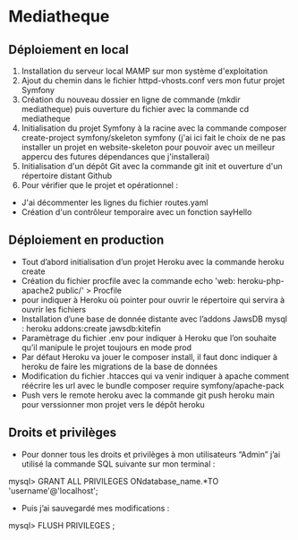 # Mediatheque

## Déploiement en local

1. Installation du serveur local MAMP sur mon système d'exploitation
2. Ajout du chemin dans le fichier httpd-vhosts.conf vers mon futur projet Symfony
3. Création du nouveau dossier en ligne de commande (mkdir mediatheque) puis ouverture du fichier avec la commande cd mediatheque
4. Initialisation du projet Symfony à la racine avec la commande composer create-project symfony/skeleton symfony (j'ai ici fait le choix de ne pas installer un projet en website-skeleton pour pouvoir avec un meilleur appercu des futures dépendances que j'installerai)
5. Initialisation d'un dépôt Git avec la commande git init et ouverture d'un répertoire distant Github
6. Pour vérifier que le projet et opérationnel :
 - J'ai décommenter les lignes du fichier routes.yaml
 - Création d'un contrôleur temporaire avec un fonction sayHello 



## Déploiement en production

- Tout d’abord initialisation d’un projet Heroku avec la commande heroku create
- Création du fichier procfile avec la commande echo 'web: heroku-php-apache2 public/' > Procfile
- pour indiquer à Heroku où pointer pour ouvrir le répertoire qui servira à ouvrir les fichiers
- Installation d’une base de donnée distante avec l’addons JawsDB mysql : heroku addons:create jawsdb:kitefin
- Paramètrage du fichier .env pour indiquer à Heroku que l’on souhaite qu’il manipule le projet toujours en mode prod
- Par défaut Heroku va jouer le composer install, il faut donc indiquer à heroku de faire les migrations de la base de données
- Modification du fichier .htacces qui va venir indiquer à apache comment réécrire les url avec le bundle composer require symfony/apache-pack
- Push vers le remote heroku avec la commande git push heroku main pour verssionner mon projet vers le dépôt heroku


## Droits et privilèges  

- Pour donner tous les droits et privilèges à mon utilisateurs “Admin” j’ai utilisé la commande SQL suivante sur mon terminal : 

mysql> GRANT ALL PRIVILEGES ONdatabase_name.*TO 'username'@'localhost'; 

- Puis j’ai sauvegardé mes modifications : 

mysql> FLUSH PRIVILEGES ; 
